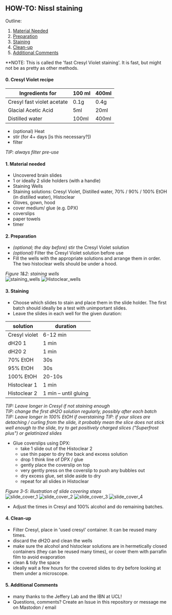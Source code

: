 ## HOW-TO: Nissl staining
Outline:
1. [Material Needed](https://github.com/elduvelle/ephys_tutorials/blob/main/5_nissl_staining.md#1-material-needed)
2. [Preparation](https://github.com/elduvelle/ephys_tutorials/blob/main/5_nissl_staining.md#2-preparation)
3. [Staining](https://github.com/elduvelle/ephys_tutorials/blob/main/5_nissl_staining.md#3-staining)
4. [Clean-up](https://github.com/elduvelle/ephys_tutorials/blob/main/5_nissl_staining.md#4-clean-up)
5. [Additional Comments](https://github.com/elduvelle/ephys_tutorials/blob/main/5_nissl_staining.md#5-additional-comments)

**NOTE: This is called the 'fast Cresyl Violet staining'. It is fast, but might not be as pretty as other methods.

#### 0. Cresyl Violet recipe

| Ingredients for |	100 ml| 400ml|
|--|-------|------|
|Cresyl fast violet acetate|	0.1g|	0.4g|
|Glacial Acetic Acid| 5ml	|20ml|
|Distilled water| 100ml|	400ml|

- (optional) Heat
- stir (for 4+ days [is this necessary?])
- filter

*TIP: always filter pre-use*

#### 1. Material needed
- Uncovered brain slides
- 1 or ideally 2 slide holders (with a handle)
- Staining Wells
- Staining solutions: Cresyl Violet, Distilled water, 70% / 90% / 100% EtOH (in distilled water), Histoclear
- Gloves, gown, hood
- cover medium/ glue (e.g. DPX)
- coverslips
- paper towels
- timer

#### 2. Preparation
- *(optional; the day before)* stir the Cresyl Violet solution
- *(optional)* Filter the Cresyl Violet solution before use
- Fill the wells with the appropriate solutions and arrange them in order. The two histoclear wells should be under a hood.

*Figure 1&2: staining wells*  
![staining_wells](https://github.com/elduvelle/ephys_tutorials/assets/64431932/68e1a5a5-7491-4f95-be3e-e78f5547a662)
![Histoclear_wells](https://github.com/elduvelle/ephys_tutorials/assets/64431932/a3489bdb-64a2-4709-9d4a-9953e3b8cde2)

#### 3. Staining
- Choose which slides to stain and place them in the slide holder. The first batch should ideally be a test with unimportant slides.
- Leave the slides in each well for the given duration:

| solution | duration |
|----------|----------|
|Cresyl violet|		6-12 min|
|dH20 1|	1 min|
|dH20 2|	1 min|
|70% EtOH|		30s|
|95% EtOH|		30s|
|100% EtOH|		20-10s|
|Histoclear 1|		1 min|
|Histoclear 2|	1 min – until gluing|

*TIP: Leave longer in Cresyl if not staining enough*  
*TIP: change the first dH2O solution regularly, possibly after each batch*  
*TIP: Leave longer in 100% EtOH if overstaining*
*TIP: if your slices are detaching / curling from the slide, it probably mean the slice does not stick well enough to the slide, try to get positively charged slices ("Superfrost plus") or gelatinized slides*

- Glue coverslips using DPX:
  - take 1 slide out of the Histoclear 2
  - use thin paper to dry the back and excess solution
  - drop 1 think line of DPX / glue
  - gently place the coverslip on top
  - very gently press on the coverslip to push any bubbles out
  - dry excess glue, set slide aside to dry
  - repeat for all slides in Histoclear
 
*Figure 3-5: illustration of slide covering steps*    
![slide_cover_1](https://github.com/elduvelle/ephys_tutorials/assets/64431932/35330a68-62c6-4d69-830b-51a17447334b)
![slide_cover_2](https://github.com/elduvelle/ephys_tutorials/assets/64431932/0c699c3d-0c15-4b6a-982f-dc8048e6770a)
![slide_cover_3](https://github.com/elduvelle/ephys_tutorials/assets/64431932/d78ac448-e8d2-4d8f-89ed-b15a33a08861)
![slide_cover_4](https://github.com/elduvelle/ephys_tutorials/assets/64431932/9782b514-8ba2-4b00-8b77-8353d9383af1)


- Adjust the times in Cresyl and 100% alcohol and do remaining batches.

#### 4. Clean-up
- Filter Cresyl, place in 'used cresyl' container. It can be reused many times.
- discard the dH2O and clean the wells
- make sure the alcohol and histoclear solutions are in hermetically closed containers (they can be reused many times), or cover them with parrafin film to avoid evaporation
- clean & tidy the space
- ideally wait a few hours for the covered slides to dry before looking at them under a microscope.

#### 

#### 5. Additional Comments
- many thanks to the Jeffery Lab and the IBN at UCL!
- Questions, comments? Create an Issue in this repository or message me on Mastodon / email
